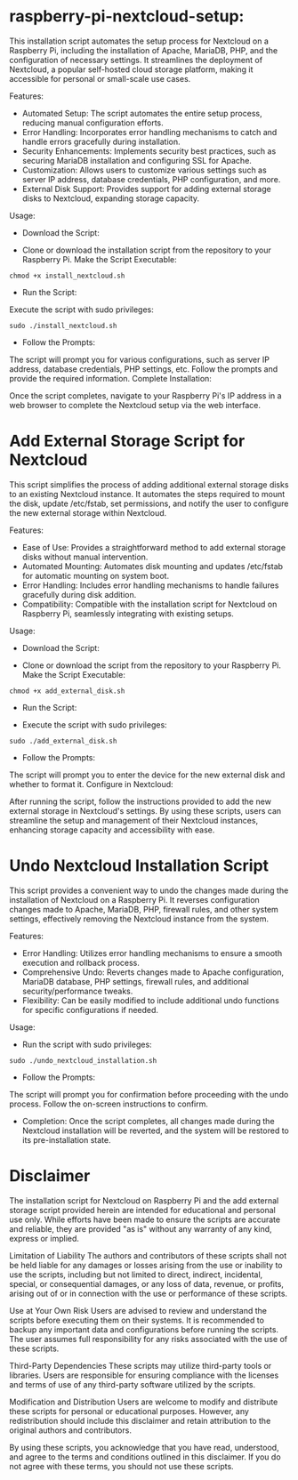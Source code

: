 # raspberry-pi-nextcloud-setup:
This installation script automates the setup process for Nextcloud on a Raspberry Pi, including the installation of Apache, MariaDB, PHP, and the configuration of necessary settings. It streamlines the deployment of Nextcloud, a popular self-hosted cloud storage platform, making it accessible for personal or small-scale use cases.

Features:
- Automated Setup: The script automates the entire setup process, reducing manual configuration efforts.
- Error Handling: Incorporates error handling mechanisms to catch and handle errors gracefully during installation.
- Security Enhancements: Implements security best practices, such as securing MariaDB installation and configuring SSL for Apache.
- Customization: Allows users to customize various settings such as server IP address, database credentials, PHP configuration, and more.
- External Disk Support: Provides support for adding external storage disks to Nextcloud, expanding storage capacity.

Usage:
- Download the Script:

- Clone or download the installation script from the repository to your Raspberry Pi.
Make the Script Executable:
```
chmod +x install_nextcloud.sh
```

- Run the Script:

Execute the script with sudo privileges:
```
sudo ./install_nextcloud.sh
```

- Follow the Prompts:

The script will prompt you for various configurations, such as server IP address, database credentials, PHP settings, etc. Follow the prompts and provide the required information.
Complete Installation:

Once the script completes, navigate to your Raspberry Pi's IP address in a web browser to complete the Nextcloud setup via the web interface.

# Add External Storage Script for Nextcloud
This script simplifies the process of adding additional external storage disks to an existing Nextcloud instance. It automates the steps required to mount the disk, update /etc/fstab, set permissions, and notify the user to configure the new external storage within Nextcloud.

Features:
- Ease of Use: Provides a straightforward method to add external storage disks without manual intervention.
- Automated Mounting: Automates disk mounting and updates /etc/fstab for automatic mounting on system boot.
- Error Handling: Includes error handling mechanisms to handle failures gracefully during disk addition.
- Compatibility: Compatible with the installation script for Nextcloud on Raspberry Pi, seamlessly integrating with existing setups.

Usage:
- Download the Script:

- Clone or download the script from the repository to your Raspberry Pi.
Make the Script Executable:
```
chmod +x add_external_disk.sh
```

- Run the Script:

- Execute the script with sudo privileges:
```
sudo ./add_external_disk.sh
```

- Follow the Prompts:

The script will prompt you to enter the device for the new external disk and whether to format it.
Configure in Nextcloud:

After running the script, follow the instructions provided to add the new external storage in Nextcloud's settings.
By using these scripts, users can streamline the setup and management of their Nextcloud instances, enhancing storage capacity and accessibility with ease.

# Undo Nextcloud Installation Script
This script provides a convenient way to undo the changes made during the installation of Nextcloud on a Raspberry Pi. It reverses configuration changes made to Apache, MariaDB, PHP, firewall rules, and other system settings, effectively removing the Nextcloud instance from the system.

Features:
- Error Handling: Utilizes error handling mechanisms to ensure a smooth execution and rollback process.
- Comprehensive Undo: Reverts changes made to Apache configuration, MariaDB database, PHP settings, firewall rules, and additional security/performance tweaks.
- Flexibility: Can be easily modified to include additional undo functions for specific configurations if needed.

Usage:
- Run the script with sudo privileges:
```
sudo ./undo_nextcloud_installation.sh
```

- Follow the Prompts:

The script will prompt you for confirmation before proceeding with the undo process. Follow the on-screen instructions to confirm.

- Completion:
Once the script completes, all changes made during the Nextcloud installation will be reverted, and the system will be restored to its pre-installation state.

# Disclaimer
The installation script for Nextcloud on Raspberry Pi and the add external storage script provided herein are intended for educational and personal use only. While efforts have been made to ensure the scripts are accurate and reliable, they are provided "as is" without any warranty of any kind, express or implied.

Limitation of Liability
The authors and contributors of these scripts shall not be held liable for any damages or losses arising from the use or inability to use the scripts, including but not limited to direct, indirect, incidental, special, or consequential damages, or any loss of data, revenue, or profits, arising out of or in connection with the use or performance of these scripts.

Use at Your Own Risk
Users are advised to review and understand the scripts before executing them on their systems. It is recommended to backup any important data and configurations before running the scripts. The user assumes full responsibility for any risks associated with the use of these scripts.

Third-Party Dependencies
These scripts may utilize third-party tools or libraries. Users are responsible for ensuring compliance with the licenses and terms of use of any third-party software utilized by the scripts.

Modification and Distribution
Users are welcome to modify and distribute these scripts for personal or educational purposes. However, any redistribution should include this disclaimer and retain attribution to the original authors and contributors.

By using these scripts, you acknowledge that you have read, understood, and agree to the terms and conditions outlined in this disclaimer. If you do not agree with these terms, you should not use these scripts.

